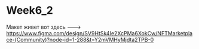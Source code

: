 # Week6_2

Макет живет вот здесь ---> https://www.figma.com/design/SV9HtSk4Ie2XcPMa6XokCw/NFTMarketplace-(Community)?node-id=1-288&t=Y2mVMHyMjdta2TPB-0  